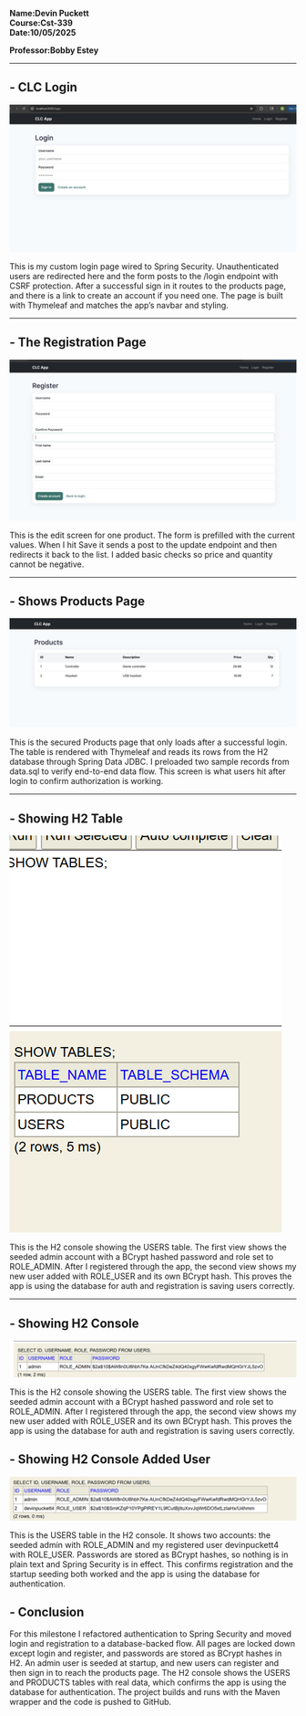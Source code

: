 **Name:Devin Puckett**  
**Course:Cst-339**  
**Date:10/05/2025** 

**Professor:Bobby Estey**


---


## - CLC Login
![Build success](login.png)

This is my custom login page wired to Spring Security. Unauthenticated users are redirected here and the form posts to the /login endpoint with CSRF protection. After a successful sign in it routes to the products page, and there is a link to create an account if you need one. The page is built with Thymeleaf and matches the app’s navbar and styling.

---

## - The Registration Page
![Build success](register.png)

This is the edit screen for one product. The form is prefilled with the current values. When I hit Save it sends a post to the update endpoint and then redirects it back to the list. I added basic checks so price and quantity cannot be negative. 

---

## - Shows Products Page
![Build success](products.png)

This is the secured Products page that only loads after a successful login. The table is rendered with Thymeleaf and reads its rows from the H2 database through Spring Data JDBC. I preloaded two sample records from data.sql to verify end-to-end data flow. This screen is what users hit after login to confirm authorization is working.

---

## - Showing H2 Table
![Build success](h2table.png)

This is the H2 console showing the USERS table. The first view shows the seeded admin account with a BCrypt hashed password and role set to ROLE_ADMIN. After I registered through the app, the second view shows my new user added with ROLE_USER and its own BCrypt hash. This proves the app is using the database for auth and registration is saving users correctly.

---

## - Showing H2 Console
![Build success](user.png)

This is the H2 console showing the USERS table. The first view shows the seeded admin account with a BCrypt hashed password and role set to ROLE_ADMIN. After I registered through the app, the second view shows my new user added with ROLE_USER and its own BCrypt hash. This proves the app is using the database for auth and registration is saving users correctly.


## - Showing H2 Console Added User
![Build success](user2.png)

This is the USERS table in the H2 console. It shows two accounts: the seeded admin with ROLE_ADMIN and my registered user devinpuckett4 with ROLE_USER. Passwords are stored as BCrypt hashes, so nothing is in plain text and Spring Security is in effect. This confirms registration and the startup seeding both worked and the app is using the database for authentication.


## - Conclusion
For this milestone I refactored authentication to Spring Security and moved login and registration to a database-backed flow. All pages are locked down except login and register, and passwords are stored as BCrypt hashes in H2. An admin user is seeded at startup, and new users can register and then sign in to reach the products page. The H2 console shows the USERS and PRODUCTS tables with real data, which confirms the app is using the database for authentication. The project builds and runs with the Maven wrapper and the code is pushed to GitHub.
